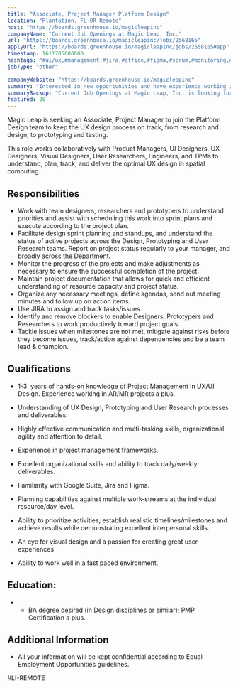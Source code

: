 ```yaml
---
title: "Associate, Project Manager Platform Design"
location: "Plantation, FL OR Remote"
host: "https://boards.greenhouse.io/magicleapinc"
companyName: "Current Job Openings at Magic Leap, Inc."
url: "https://boards.greenhouse.io/magicleapinc/jobs/2568165"
applyUrl: "https://boards.greenhouse.io/magicleapinc/jobs/2568165#app"
timestamp: 1611705600000
hashtags: "#ui/ux,#management,#jira,#office,#figma,#scrum,#monitoring,#optimization"
jobType: "other"

companyWebsite: "https://boards.greenhouse.io/magicleapinc"
summary: "Interested in new opportunities and have experience working in AR/MR projects a plus? Current Job Openings at Magic Leap, Inc. has a job opening for an associate."
summaryBackup: "Current Job Openings at Magic Leap, Inc. is looking for an associate that has experience in: #ui/ux, #management, #jira."
featured: 20
---
```


Magic Leap is seeking an Associate, Project Manager to join the Platform Design team to keep the UX design process on track, from research and design, to prototyping and testing. 

This role works collaboratively with Product Managers, UI Designers, UX Designers, Visual Designers, User Researchers, Engineers, and TPMs to understand, plan, track, and deliver the optimal UX design in spatial computing.

## Responsibilities

*   Work with team designers, researchers and prototypers to understand priorities and assist with scheduling this work into sprint plans and execute according to the project plan.
*   Facilitate design sprint planning and standups, and understand the status of active projects across the Design, Prototyping and User Research teams. Report on project status regularly to your manager, and broadly across the Department.
*   Monitor the progress of the projects and make adjustments as necessary to ensure the successful completion of the project.
*   Maintain project documentation that allows for quick and efficient understanding of resource capacity and project status.
*   Organize any necessary meetings, define agendas, send out meeting minutes and follow up on action items.
*   Use JIRA to assign and track tasks/issues 
*   Identify and remove blockers to enable Designers, Prototypers and Researchers to work productively toward project goals.
*   Tackle issues when milestones are not met, mitigate against risks before they become issues, track/action against dependencies and be a team lead & champion.

## Qualifications

*   1-3  years of hands-on knowledge of Project Management in UX/UI Design. Experience working in AR/MR projects a plus.
*   Understanding of UX Design, Prototyping and User Research processes and deliverables.
*   Highly effective communication and multi-tasking skills, organizational agility and attention to detail.
*   Experience in project management frameworks.
*   Excellent organizational skills and ability to track daily/weekly deliverables.

*   Familiarity with Google Suite, Jira and Figma.
*   Planning capabilities against multiple work-streams at the individual resource/day level.
*   Ability to prioritize activities, establish realistic timelines/milestones and achieve results while demonstrating excellent interpersonal skills.
*   An eye for visual design and a passion for creating great user experiences
*   Ability to work well in a fast paced environment.

## Education:

*   *   BA degree desired (in Design disciplines or similar); PMP Certification a plus.

## Additional Information

*   All your information will be kept confidential according to Equal Employment Opportunities guidelines.

#LI-REMOTE
